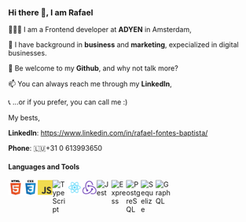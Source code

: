 ### Hi there 👋, I am Rafael

👨🏻‍💻 I am a Frontend developer at **ADYEN** in Amsterdam,

🔄  I have background in **business** and **marketing**, expecialized in digital businesses. 
    
💬  Be welcome to my **Github**, and why not talk more?

📫  You can always reach me through my **LinkedIn**, 

📞  ...or if you prefer, you can call me :)

My bests,

**LinkedIn**: https://www.linkedin.com/in/rafael-fontes-baptista/

**Phone**: 🇱🇺+31 0 613993650
    


#### Languages and Tools

<p><a href="https://developer.mozilla.org/en-US/docs/Web/Guide/HTML/HTML5" rel="nofollow"> <img align="left" alt="HTML5" title="HTML5" width="30px" src="https://raw.githubusercontent.com/github/explore/80688e429a7d4ef2fca1e82350fe8e3517d3494d/topics/html/html.png" style="max-width:100%;"> </a></p>
<p><a href="https://developer.mozilla.org/en-US/docs/Web/CSS" rel="nofollow"> <img align="left" alt="CSS3" title="CSS3" width="30px" src="https://raw.githubusercontent.com/github/explore/80688e429a7d4ef2fca1e82350fe8e3517d3494d/topics/css/css.png" style="max-width:100%;"> </a></p>
<p><a href="https://developer.mozilla.org/en-US/docs/Web/JavaScript" rel="nofollow"> <img align="left" alt="JavaScript" title="JavaScript" width="30px" src="https://raw.githubusercontent.com/github/explore/80688e429a7d4ef2fca1e82350fe8e3517d3494d/topics/javascript/javascript.png" style="max-width:100%;"> </a></p>
<p><a href="https://www.typescriptlang.org/" rel="nofollow"> <img align="left" alt="TypeScript" title="TypeScript" width="30px" src="https://camo.githubusercontent.com/9255dba4a9ad5a906afd63a77b2d3498cbd7fa527008a417968683f5e8e545b2/68747470733a2f2f75706c6f61642e77696b696d656469612e6f72672f77696b6970656469612f636f6d6d6f6e732f7468756d622f342f34632f547970657363726970745f6c6f676f5f323032302e7376672f3132303070782d547970657363726970745f6c6f676f5f323032302e7376672e706e67" data-canonical-src="https://upload.wikimedia.org/wikipedia/commons/thumb/4/4c/Typescript_logo_2020.svg/1200px-Typescript_logo_2020.svg.png" style="max-width:100%;"> </a></p>
<p><a href="https://reactjs.org/" rel="nofollow"> <img align="left" alt="React" title="React" width="30px" src="https://raw.githubusercontent.com/github/explore/80688e429a7d4ef2fca1e82350fe8e3517d3494d/topics/react/react.png" style="max-width:100%;"> </a></p>
<p><a href="https://redux.js.org" rel="nofollow"> <img align="left" alt="Redux" title="Redux" width="30px" src="https://raw.githubusercontent.com/github/explore/80688e429a7d4ef2fca1e82350fe8e3517d3494d/topics/redux/redux.png" style="max-width:100%;"> </a></p>
<p><a href="https://jestjs.io" rel="nofollow"> <img align="left" alt="Jest" title="Jest" width="30px" src="https://camo.githubusercontent.com/ce0a32825268b09cd5e0fc7c2a09c587a708491427cb794cade8f1866f7284c6/68747470733a2f2f7777772e766563746f726c6f676f2e7a6f6e652f6c6f676f732f6a6573746a73696f2f6a6573746a73696f2d69636f6e2e737667" data-canonical-src="https://www.vectorlogo.zone/logos/jestjsio/jestjsio-icon.svg" style="max-width:100%;"> </a></p>
<p><a href="https://expressjs.com/" rel="nofollow"> <img align="left" alt="Express" title="Express" width="30px" src="https://avatars1.githubusercontent.com/u/5658226?s=200&amp;v=4" style="max-width:100%;"> </a></p>
<p><a href="https://www.postgresql.org/" rel="nofollow"> <img align="left" alt="PostgreSQL" title="PostgreSQL" width="30px" src="https://camo.githubusercontent.com/3399b62a8e3af0ce073c67fa9db01e39ccfb6ed3a4a3ebeabc54af110bf6b093/68747470733a2f2f7777772e706f737467726573716c2e6f72672f6d656469612f696d672f61626f75742f70726573732f656c657068616e742e706e67" data-canonical-src="https://www.postgresql.org/media/img/about/press/elephant.png" style="max-width:100%;"> </a></p>
<p><a href="https://sequelize.org/" rel="nofollow"> <img align="left" alt="Sequelize" title="Sequelize" width="30px" src="https://avatars1.githubusercontent.com/u/3591786?s=200&amp;v=4" style="max-width:100%;"> </a></p>
<p><a href="https://graphql.org/" rel="nofollow"><img src="https://camo.githubusercontent.com/fa5be1375cd5f950e889c5b5873de90fff7cd74514fdeef2ddd68171cc5494d9/68747470733a2f2f696d672e69636f6e73382e636f6d2f636f6c6f722f34382f3030303030302f6772617068716c2e706e67" align="left" width="30px" alt="GraphQL" data-canonical-src="https://img.icons8.com/color/48/000000/graphql.png" style="max-width:100%;"></a></p>

<!--
**Rafael-Fontes-Baptista/Rafael-Fontes-Baptista** is a ✨ _special_ ✨ repository because its `README.md` (this file) appears on your GitHub profile.

Here are some ideas to get you started:

- 🔭 I’m currently working on ...
- 🌱 I’m currently learning ...
- 👯 I’m looking to collaborate on ...
- 🤔 I’m looking for help with ...
- 💬 Ask me about ...
- 📫 How to reach me: ...
- 😄 Pronouns: ...
- ⚡ Fun fact: ...
-->
